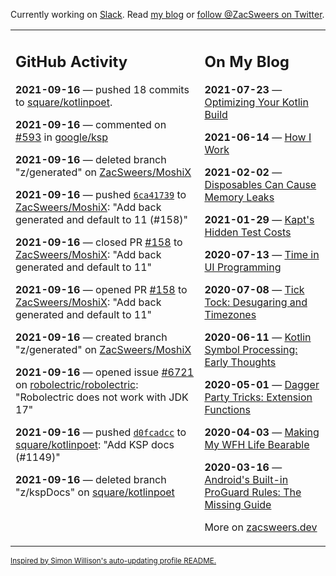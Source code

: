 Currently working on [Slack](https://slack.com/). Read [my blog](https://zacsweers.dev/) or [follow @ZacSweers on Twitter](https://twitter.com/ZacSweers).

<table><tr><td valign="top" width="60%">

## GitHub Activity
<!-- githubActivity starts -->
**2021-09-16** — pushed 18 commits to [square/kotlinpoet](https://api.github.com/repos/square/kotlinpoet).

**2021-09-16** — commented on [#593](https://github.com/google/ksp/issues/593#issuecomment-921404220) in [google/ksp](https://api.github.com/repos/google/ksp)

**2021-09-16** — deleted branch "z/generated" on [ZacSweers/MoshiX](https://api.github.com/repos/ZacSweers/MoshiX)

**2021-09-16** — pushed [`6ca41739`](https://github.com/ZacSweers/MoshiX/commit/6ca41739a2507cce9556b0e115aa004121f64cdd) to [ZacSweers/MoshiX](https://api.github.com/repos/ZacSweers/MoshiX): "Add back generated and default to 11 (#158)"

**2021-09-16** — closed PR [#158](https://api.github.com/repos/ZacSweers/MoshiX/pulls/158) to [ZacSweers/MoshiX](https://api.github.com/repos/ZacSweers/MoshiX): "Add back generated and default to 11"

**2021-09-16** — opened PR [#158](https://api.github.com/repos/ZacSweers/MoshiX/pulls/158) to [ZacSweers/MoshiX](https://api.github.com/repos/ZacSweers/MoshiX): "Add back generated and default to 11"

**2021-09-16** — created branch "z/generated" on [ZacSweers/MoshiX](https://api.github.com/repos/ZacSweers/MoshiX)

**2021-09-16** — opened issue [#6721](https://api.github.com/repos/robolectric/robolectric/issues/6721) on [robolectric/robolectric](https://api.github.com/repos/robolectric/robolectric): "Robolectric does not work with JDK 17"

**2021-09-16** — pushed [`d0fcadcc`](https://github.com/square/kotlinpoet/commit/d0fcadcccc8353b50e84ef0d90a7f57732ee6c9a) to [square/kotlinpoet](https://api.github.com/repos/square/kotlinpoet): "Add KSP docs (#1149)"

**2021-09-16** — deleted branch "z/kspDocs" on [square/kotlinpoet](https://api.github.com/repos/square/kotlinpoet)
<!-- githubActivity ends -->
</td><td valign="top" width="40%">

## On My Blog
<!-- blog starts -->
**2021-07-23** — [Optimizing Your Kotlin Build](https://www.zacsweers.dev/optimizing-your-kotlin-build/)

**2021-06-14** — [How I Work](https://www.zacsweers.dev/how-i-work/)

**2021-02-02** — [Disposables Can Cause Memory Leaks](https://www.zacsweers.dev/disposables-can-cause-memory-leaks/)

**2021-01-29** — [Kapt's Hidden Test Costs](https://www.zacsweers.dev/kapts-hidden-test-costs/)

**2020-07-13** — [Time in UI Programming](https://www.zacsweers.dev/time-in-ui/)

**2020-07-08** — [Tick Tock: Desugaring and Timezones](https://www.zacsweers.dev/ticktock-desugaring-timezones/)

**2020-06-11** — [Kotlin Symbol Processing: Early Thoughts](https://www.zacsweers.dev/kotlin-symbol-processor-early-thoughts/)

**2020-05-01** — [Dagger Party Tricks: Extension Functions](https://www.zacsweers.dev/dagger-party-tricks-extension-functions/)

**2020-04-03** — [Making My WFH Life Bearable](https://www.zacsweers.dev/making-wfh-life-bearable/)

**2020-03-16** — [Android's Built-in ProGuard Rules: The Missing Guide](https://www.zacsweers.dev/android-proguard-rules/)
<!-- blog ends -->
More on [zacsweers.dev](https://zacsweers.dev/)
</td></tr></table>

<sub><a href="https://simonwillison.net/2020/Jul/10/self-updating-profile-readme/">Inspired by Simon Willison's auto-updating profile README.</a></sub>